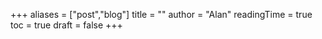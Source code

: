 +++
aliases = ["post","blog"]
title = ""
author = "Alan"
readingTime = true
toc = true
draft = false
+++
